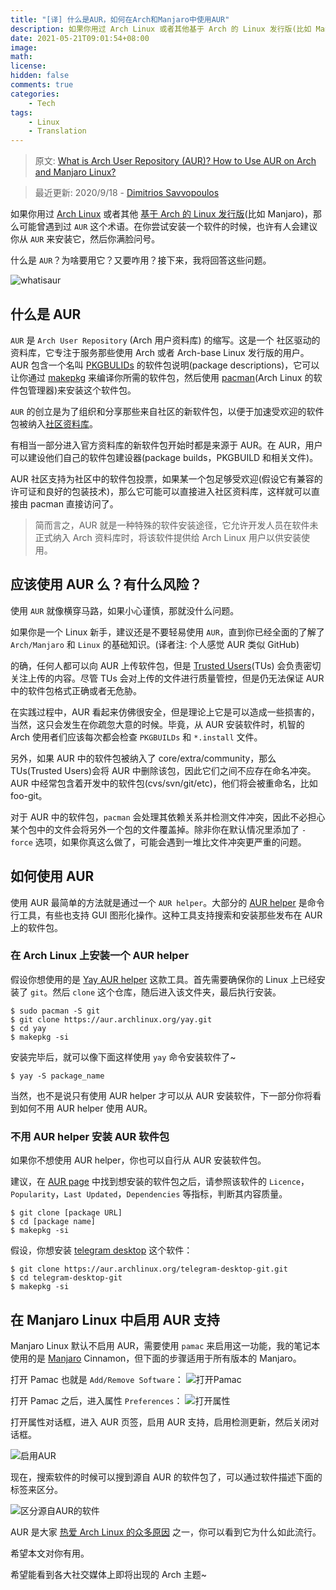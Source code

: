 ```yaml
---
title: "[译] 什么是AUR，如何在Arch和Manjaro中使用AUR"
description: 如果你用过 Arch Linux 或者其他基于 Arch 的 Linux 发行版(比如 Manjaro)，那么可能曾遇到过 `AUR` 这个术语。在你尝试安装一个软件的时候，也许有人会建议你从 `AUR` 来安装它，然后你满脸问号。什么是 `AUR`？为啥要用它？又要咋用？接下来，我将回答这些问题。
date: 2021-05-21T09:01:54+08:00
image: 
math: 
license: 
hidden: false
comments: true
categories:
    - Tech
tags:
    - Linux
    - Translation
---
```


> 原文: [What is Arch User Repository (AUR)? How to Use AUR on Arch and Manjaro Linux?](https://itsfoss.com/aur-arch-linux/)

> 最近更新: 2020/9/18 - [Dimitrios Savvopoulos](https://itsfoss.com/author/dimitrios/)

如果你用过 [Arch Linux](https://www.archlinux.org/) 或者其他 [基于 Arch 的 Linux 发行版](https://itsfoss.com/arch-based-linux-distros/)(比如 Manjaro)，那么可能曾遇到过 `AUR` 这个术语。在你尝试安装一个软件的时候，也许有人会建议你从 `AUR` 来安装它，然后你满脸问号。

什么是 `AUR`？为啥要用它？又要咋用？接下来，我将回答这些问题。

![whatisaur](https://i1.wp.com/itsfoss.com/wp-content/uploads/2020/04/what-is-aur.png?w=800&ssl=1)

## 什么是 AUR
`AUR` 是 `Arch User Repository` (Arch 用户资料库) 的缩写。这是一个
社区驱动的资料库，它专注于服务那些使用 Arch 或者 Arch-base Linux 发行版的用户。AUR 包含一个名叫 [PKGBULIDs](https://wiki.archlinux.org/index.php/PKGBUILD) 的软件包说明(package descriptions)，它可以让你通过 [makepkg](https://wiki.archlinux.org/index.php/Makepkg) 来编译你所需的软件包，然后使用 [pacman](https://wiki.archlinux.org/index.php/Pacman#Additional_commands)(Arch Linux 的软件包管理器)来安装这个软件包。

`AUR` 的创立是为了组织和分享那些来自社区的新软件包，以便于加速受欢迎的软件包被纳入[社区资料库](https://wiki.archlinux.org/index.php/Community_repository)。

有相当一部分进入官方资料库的新软件包开始时都是来源于 AUR。在 AUR，用户可以建设他们自己的软件包建设器(package builds，PKGBUILD 和相关文件)。

AUR 社区支持为社区中的软件包投票，如果某一个包足够受欢迎(假设它有兼容的许可证和良好的包装技术)，那么它可能可以直接进入社区资料库，这样就可以直接由 pacman 直接访问了。

> 简而言之，AUR 就是一种特殊的软件安装途径，它允许开发人员在软件未正式纳入 Arch 资料库时，将该软件提供给 Arch Linux 用户以供安装使用。

## 应该使用 AUR 么？有什么风险？
使用 `AUR` 就像横穿马路，如果小心谨慎，那就没什么问题。

如果你是一个 Linux 新手，建议还是不要轻易使用 `AUR`，直到你已经全面的了解了 `Arch/Manjaro` 和 `Linux` 的基础知识。(译者注: 个人感觉 AUR 类似 GitHub)

的确，任何人都可以向 AUR 上传软件包，但是 [Trusted Users](https://wiki.archlinux.org/index.php/Trusted_Users)(TUs) 会负责密切关注上传的内容。尽管 TUs 会对上传的文件进行质量管控，但是仍无法保证 AUR 中的软件包格式正确或者无危胁。

在实践过程中，AUR 看起来仿佛很安全，但是理论上它是可以造成一些损害的，当然，这只会发生在你疏忽大意的时候。毕竟，从 AUR 安装软件时，机智的 Arch 使用者们应该每次都会检查 `PKGBUILDs` 和 `*.install` 文件。

另外，如果 AUR 中的软件包被纳入了 core/extra/community，那么 TUs(Trusted Users)会将 AUR 中删除该包，因此它们之间不应存在命名冲突。AUR 中经常包含着开发中的软件包(cvs/svn/git/etc)，他们将会被重命名，比如 foo-git。

对于 AUR 中的软件包，`pacman` 会处理其依赖关系并检测文件冲突，因此不必担心某个包中的文件会将另外一个包的文件覆盖掉。除非你在默认情况里添加了 `-force` 选项，如果你真这么做了，可能会遇到一堆比文件冲突更严重的问题。

## 如何使用 AUR
使用 AUR 最简单的方法就是通过一个 `AUR helper`。大部分的 [AUR helper](https://itsfoss.com/best-aur-helpers/) 是命令行工具，有些也支持 GUI 图形化操作。这种工具支持搜索和安装那些发布在 AUR 上的软件包。

### 在 Arch Linux 上安装一个 AUR helper
假设你想使用的是 [Yay AUR helper](https://github.com/Jguer/yay) 这款工具。首先需要确保你的 Linux 上已经安装了 `git`。然后 `clone` 这个仓库，随后进入该文件夹，最后执行安装。

``` shell
$ sudo pacman -S git
$ git clone https://aur.archlinux.org/yay.git
$ cd yay
$ makepkg -si
```

安装完毕后，就可以像下面这样使用 `yay` 命令安装软件了~

``` shell
$ yay -S package_name
```

当然，也不是说只有使用 AUR helper 才可以从 AUR 安装软件，下一部分你将看到如何不用 AUR helper 使用 AUR。

### 不用 AUR helper 安装 AUR 软件包
如果你不想使用 AUR helper，你也可以自行从 AUR 安装软件包。

建议，在 [AUR page](https://aur.archlinux.org/) 中找到想安装的软件包之后，请参照该软件的 `Licence`，`Popularity`，`Last Updated`，`Dependencies` 等指标，判断其内容质量。

``` shell
$ git clone [package URL]
$ cd [package name]
$ makepkg -si
```

假设，你想安装 [telegram desktop](https://aur.archlinux.org/packages/telegram-desktop-git) 这个软件：

``` shell
$ git clone https://aur.archlinux.org/telegram-desktop-git.git
$ cd telegram-desktop-git
$ makepkg -si
```

## 在 Manjaro Linux 中启用 AUR 支持
Manjaro Linux 默认不启用 AUR，需要使用 `pamac` 来启用这一功能，我的笔记本使用的是 [Manjaro](https://manjaro.org/) Cinnamon，但下面的步骤适用于所有版本的 Manjaro。

打开 Pamac 也就是 `Add/Remove Software`：
![打开Pamac](https://i1.wp.com/i.imgur.com/kFF6HtW.png?ssl=1)

打开 Pamac 之后，进入属性 `Preferences`：
![打开属性](https://i0.wp.com/i.imgur.com/47r963A.png?ssl=1)

打开属性对话框，进入 AUR 页签，启用 AUR 支持，启用检测更新，然后关闭对话框。

![启用AUR](https://i1.wp.com/i.imgur.com/UThiDHO.png?ssl=1)

现在，搜索软件的时候可以搜到源自 AUR 的软件包了，可以通过软件描述下面的标签来区分。

![区分源自AUR的软件](https://i2.wp.com/i.imgur.com/RM5BKi2.png?ssl=1)

AUR 是大家 [热爱 Arch Linux 的众多原因](https://itsfoss.com/why-arch-linux/) 之一，你可以看到它为什么如此流行。

希望本文对你有用。

希望能看到各大社交媒体上即将出现的 Arch 主题~
